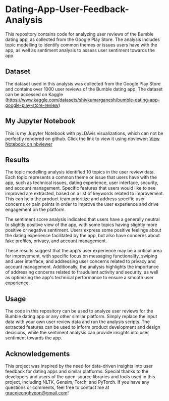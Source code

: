 # Dating-App-User-Feedback-Analysis

This repository contains code for analyzing user reviews of the Bumble dating app, as collected from the Google Play Store. The analysis includes topic modelling to identify common themes or issues users have with the app, as well as sentiment analysis to assess user sentiment towards the app.

## Dataset
The dataset used in this analysis was collected from the Google Play Store and contains over 1000 user reviews of the Bumble dating app. The dataset can be accessed on Kaggle (https://www.kaggle.com/datasets/shivkumarganesh/bumble-dating-app-google-play-store-review)

## My Jupyter Notebook
This is my Jupyter Notebook with pyLDAvis visualizations, which can not be perfectly rendered on github. Click the link to view it using nbviewer:
[View Notebook on nbviewer](https://nbviewer.org/github/junghyori/Dating-App-User-Feedback-Analysis/blob/main/Bumble%20User%20Feedback%20Analysis.ipynb)

## Results
The topic modelling analysis identified 10 topics in the user review data. Each topic represents a common theme or issue that users have with the app, such as technical issues, dating experience, user interface, security, and account management. Specific features that users would like to see improved are extracted, based on a list of keywords related to improvement. This can help the product team prioritize and address specific user concerns or pain points in order to improve the user experience and drive engagement on the platform.

The sentiment score analysis indicated that users have a generally neutral to slightly positive view of the app, with some topics having slightly more positive or negative sentiment. Users express some positive feelings about the dating experience facilitated by the app, but also have concerns about fake profiles, privacy, and account management.

These results suggest that the app's user experience may be a critical area for improvement, with specific focus on messaging functionality, swiping and user interface, and addressing user concerns related to privacy and account management. Additionally, the analysis highlights the importance of addressing concerns related to fraudulent activity and security, as well as optimizing the app's technical performance to ensure a smooth user experience.

## Usage
The code in this repository can be used to analyze user reviews for the Bumble dating app or any other similar platform. Simply replace the input data with your own user review data and run the analysis scripts. The extracted features can be used to inform product development and design decisions, while the sentiment analysis can provide insights into user sentiment towards the app.

## Acknowledgements
This project was inspired by the need for data-driven insights into user feedback for dating apps and similar platforms. Special thanks to the developers and users of the open-source libraries and tools used in this project, including NLTK, Gensim, Torch, and PyTorch. If you have any questions or comments, feel free to contact me at gracejeonghyeon@gmail.com!
